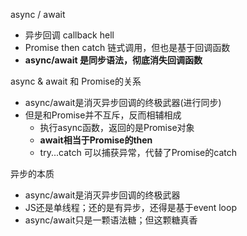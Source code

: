 async / await
- 异步回调 callback hell
- Promise then catch 链式调用，但也是基于回调函数
- **async/await 是同步语法，彻底消失回调函数**

async & await 和 Promise的关系
- async/await是消灭异步回调的终极武器(进行同步)
- 但是和Promise并不互斥，反而相辅相成
    - 执行async函数，返回的是Promise对象
    - **await相当于Promise的then**
    - try...catch  可以捕获异常，代替了Promise的catch

异步的本质
- async/await是消灭异步回调的终极武器
- JS还是单线程；还的是有异步，还得是基于event loop
- async/await只是一颗语法糖；但这颗糖真香
